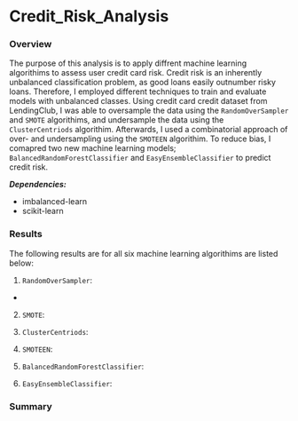# Credit_Risk_Analysis

### Overview 
The purpose of this analysis is to apply diffrent machine learning algorithims to assess user credit card risk. Credit risk is an inherently unbalanced classification problem, as good loans easily outnumber risky loans. Therefore, I employed different techniques to train and evaluate models with unbalanced classes. Using credit card credit dataset from LendingClub, I was able to oversample the data using the ```RandomOverSampler``` and ```SMOTE``` algorithims, and undersample the data using the ```ClusterCentriods``` algorithim. Afterwards, I used a combinatorial approach of over- and undersampling using the ```SMOTEEN``` algorithim. To reduce bias, I comapred two new machine learning models; ```BalancedRandomForestClassifier``` and ```EasyEnsembleClassifier``` to predict credit risk. 

***Dependencies:***
* imbalanced-learn
* scikit-learn

### Results

The following results are for all six machine learning algorithims are listed below:

1) ```RandomOverSampler```:
* 

2) ```SMOTE```:

3) ```ClusterCentriods```:

4) ```SMOTEEN```:

5) ```BalancedRandomForestClassifier```:

6) ```EasyEnsembleClassifier```:





### Summary

